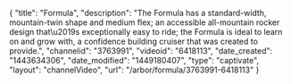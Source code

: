 {
    "title": "Formula",
    "description": "The Formula has a standard-width, mountain-twin shape and medium flex; an accessible all-mountain rocker design that\u2019s exceptionally easy to ride; the Formula is ideal to learn on and grow with, a confidence building cruiser that was created to provide.",
    "channelid": "3763991",
    "videoid": "6418113",
    "date_created": "1443634306",
    "date_modified": "1449180407",
    "type": "captivate",
    "layout": "channelVideo",
    "url": "\/arbor\/formula\/3763991-6418113"
}